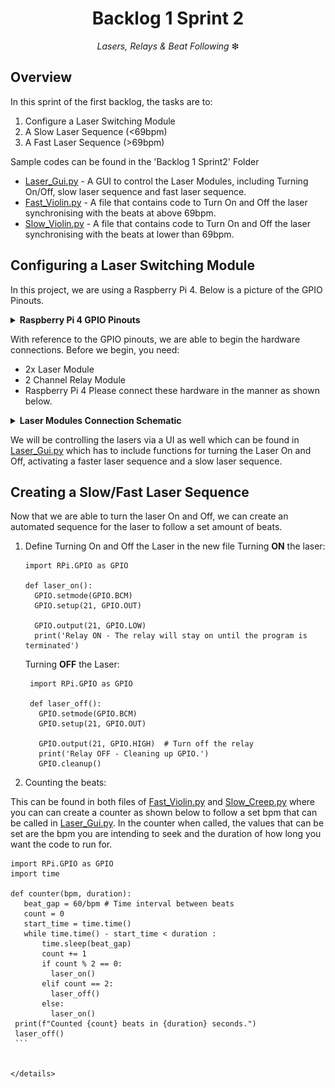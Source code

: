 <h1 align="center">
  Backlog 1 Sprint 2
</h1>

<p align="center">
  <i align="center">Lasers, Relays & Beat Following </i>❇
</p>

## Overview
In this sprint of the first backlog, the tasks are to:
1. Configure a Laser Switching Module
2. A Slow Laser Sequence (<69bpm)
3. A Fast Laser Sequence (>69bpm)

Sample codes can be found in the 'Backlog 1 Sprint2' Folder

* [Laser_Gui.py](./Laser_Gui.py) - A GUI to control the Laser Modules, including Turning On/Off, slow laser sequence and fast laser sequence.
* [Fast_Violin.py](./Fast_Violin.py) - A file that contains code to Turn On and Off the laser synchronising with the beats at above 69bpm.
* [Slow_Violin.py](./Slow_Violin.py) - A file that contains code to Turn On and Off the laser synchronising with the beats at lower than 69bpm.

## Configuring a Laser Switching Module
In this project, we are using a Raspberry Pi 4. Below is a picture of the GPIO Pinouts.

<details><summary><b>Raspberry Pi 4 GPIO Pinouts</b></summary>
  <br><img src="./Assets/RaspiGPIOpinouts.png" width=550 height =300 >
</details>

With reference to the GPIO pinouts, we are able to begin the hardware connections. Before we begin, you need:
* 2x Laser Module
* 2 Channel Relay Module
* Raspberry Pi 4
Please connect these hardware in the manner as shown below.
<details><summary><b>Laser Modules Connection Schematic</b></summary>
  <br><img src="./Assets/LaserConnectionSchematic.png" width=450 height =300>
  <br><img src="./Assets/gpiomapping.png"><br>
  In reference to the images above, the Laser Connection Schematic currently has the relay on Normally Closed (NC), however, we will have to swap the connection from NC to Normally Open (NO).
</details>

We will be controlling the lasers via a UI as well which can be found in [Laser_Gui.py](./Laser_Gui.py) which has to include functions for turning the Laser On and Off, activating a faster laser sequence and a slow laser sequence.

## Creating a Slow/Fast Laser Sequence
Now that we are able to turn the laser On and Off, we can create an automated sequence for the laser to follow a set amount of beats.
1. Define Turning On and Off the Laser in the new file
   Turning <b>ON</b> the laser:
    ```
    import RPi.GPIO as GPIO
    
    def laser_on():
      GPIO.setmode(GPIO.BCM)
      GPIO.setup(21, GPIO.OUT)
    
      GPIO.output(21, GPIO.LOW)
      print('Relay ON - The relay will stay on until the program is terminated')
    ```
      
   Turning <b>OFF</b> the Laser:
   ```
    import RPi.GPIO as GPIO
   
    def laser_off():
      GPIO.setmode(GPIO.BCM)
      GPIO.setup(21, GPIO.OUT)
    
      GPIO.output(21, GPIO.HIGH)  # Turn off the relay
      print('Relay OFF - Cleaning up GPIO.')
      GPIO.cleanup()
   ```
2. Counting the beats:

This can be found in both files of [Fast_Violin.py](./Fast_Violin.py) and [Slow_Creep.py](./Slow_Creep.py) where you can can create a counter as shown below to follow a set bpm that can be called in [Laser_Gui.py](./Laser_Gui.py). In the counter when called, the values that can be set are the bpm you are intending to seek and the duration of how long you want the code to run for.
   ```
   import RPi.GPIO as GPIO
   import time

   def counter(bpm, duration):
      beat_gap = 60/bpm # Time interval between beats
      count = 0
      start_time = time.time()
      while time.time() - start_time < duration :
          time.sleep(beat_gap)
          count += 1
          if count % 2 == 0:
            laser_on()
          elif count == 2:
            laser_off()
          else:
            laser_on()
    print(f"Counted {count} beats in {duration} seconds.")
    laser_off()
    ```
    
      
</details>
